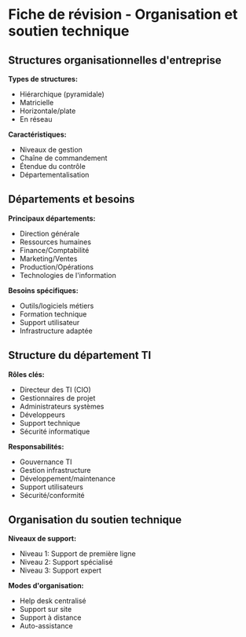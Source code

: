 # Fiche de révision - Organisation et soutien technique

## Structures organisationnelles d'entreprise

**Types de structures:**

- Hiérarchique (pyramidale)
- Matricielle
- Horizontale/plate
- En réseau

**Caractéristiques:**

- Niveaux de gestion
- Chaîne de commandement
- Étendue du contrôle
- Départementalisation

## Départements et besoins

**Principaux départements:**

- Direction générale
- Ressources humaines
- Finance/Comptabilité
- Marketing/Ventes
- Production/Opérations
- Technologies de l'information

**Besoins spécifiques:**

- Outils/logiciels métiers
- Formation technique
- Support utilisateur
- Infrastructure adaptée

## Structure du département TI

**Rôles clés:**

- Directeur des TI (CIO)
- Gestionnaires de projet
- Administrateurs systèmes
- Développeurs
- Support technique
- Sécurité informatique

**Responsabilités:**

- Gouvernance TI
- Gestion infrastructure
- Développement/maintenance
- Support utilisateurs
- Sécurité/conformité

## Organisation du soutien technique

**Niveaux de support:**

- Niveau 1: Support de première ligne
- Niveau 2: Support spécialisé
- Niveau 3: Support expert

**Modes d'organisation:**

- Help desk centralisé
- Support sur site
- Support à distance
- Auto-assistance

